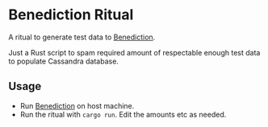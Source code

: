 # Benediction Ritual

A ritual to generate test data to [Benediction](https://github.com/stscoundrel/benediction).

Just a Rust script to spam required amount of respectable enough test data to populate Cassandra database.

## Usage

- Run [Benediction](https://github.com/stscoundrel/benediction) on host machine.
- Run the ritual with `cargo run`. Edit the amounts etc as needed.

